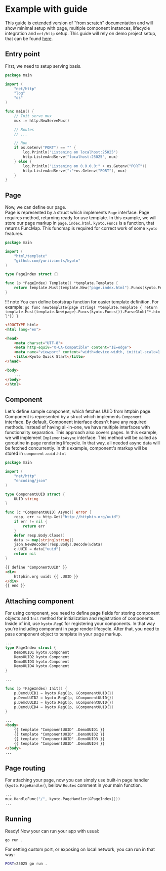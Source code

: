 
# Example with guide

This guide is extended version of "[from scratch](from-scratch.md)" documentation and will show minimal setup with page, multiple component instances, lifecycle integration and `net/http` setup. This guide will rely on demo project setup, that can be found [here](https://github.com/yuriizinets/kyoto/tree/master/.demo).  

## Entry point

First, we need to setup serving basis.  

```go title="main.go"
package main

import (
    "net/http"
    "log"
    "os"
)

func main() {
    // Init serve mux
    mux := http.NewServeMux()

    // Routes
    // ...

    // Run
    if os.Getenv("PORT") == "" {
        log.Println("Listening on localhost:25025")
        http.ListenAndServe("localhost:25025", mux)
    } else {
        log.Println("Listening on 0.0.0.0:" + os.Getenv("PORT"))
        http.ListenAndServe(":"+os.Getenv("PORT"), mux)
    }
}
```

## Page

Now, we can define our page.  
Page is represented by a struct which implements `Page` interface.
Page requires method, returning ready for use template. In this example, we will store our page markup in `page.index.html`.
`kyoto.Funcs` is a function, that returns FuncMap. This funcmap is required for correct work of some `kyoto` features.

```go title="page.index.go"
package main

import (
    "html/template"
    "github.com/yuriizinets/kyoto"
)

type PageIndex struct {}

func (p *PageIndex) Template() *template.Template {
    return template.Must(template.New("page.index.html").Funcs(kyoto.Funcs()).ParseGlob("*.html"))
}
```

!!! note
    You can define bootstrap function for easier template definition. For example:
    ```go
    func newtemplate(page string) *template.Template {
        return template.Must(template.New(page).Funcs(kyoto.Funcs()).ParseGlob("*.html"))
    }
    ```

```html title="page.index.html"
<!DOCTYPE html>
<html lang="en">

<head>
    <meta charset="UTF-8">
    <meta http-equiv="X-UA-Compatible" content="IE=edge">
    <meta name="viewport" content="width=device-width, initial-scale=1.0">
    <title>Kyoto Quick Start</title>
</head>

<body>
    ...
</body>
</html>
```

## Component

Let's define sample component, which fetches UUID from httpbin page.  
Component is represented by a struct which implements `Component` interface.
By default, Component interface doesn't have any required methods. Instead of having all-in-one, we have multiple interfaces with functionality separation.
This approach also covers pages. In this example, we will implement `ImplementsAsync` interface.
This method will be called as goroutine in page rendering lifecycle.
In that way, all needed async data will be fetched concurrently. In this example, component's markup will be stored in `component.uuid.html`

```go title="component.uuid.go"
package main

import (
    "net/http"
    "encoding/json"
)

type ComponentUUID struct {
    UUID string
}

func (c *ComponentUUID) Async() error {
    resp, err := http.Get("http://httpbin.org/uuid")
    if err != nil {
        return err
    }
    defer resp.Body.Close()
    data := map[string]string{}
    json.NewDecoder(resp.Body).Decode(&data)
    c.UUID = data["uuid"]
    return nil
}
```

```html title="component.uuid.html"
{{ define "ComponentUUID" }}
<div>
    httpbin.org uuid: {{ .UUID }}
</div>
{{ end }}
```

## Attaching component

For using component, you need to define page fields for storing component objects and `Init` method for initialization and registration of components.
Inside of init, use `kyoto.RegC` for registering your components. In that way you're including component in page render lifecycle.
After that, you need to pass component object to template in your page markup.

```go title="page.index.html"
...
type PageIndex struct {
    DemoUUID1 kyoto.Component
    DemoUUID2 kyoto.Component
    DemoUUID3 kyoto.Component
    DemoUUID4 kyoto.Component
}

...

func (p *PageIndex) Init() {
    p.DemoUUID1 = kyoto.RegC(p, &ComponentUUID{})
    p.DemoUUID2 = kyoto.RegC(p, &ComponentUUID{})
    p.DemoUUID3 = kyoto.RegC(p, &ComponentUUID{})
    p.DemoUUID4 = kyoto.RegC(p, &ComponentUUID{})
}
```

```html title="page.index.html"
...
<body>
    {{ template "ComponentUUID" .DemoUUID1 }}
    {{ template "ComponentUUID" .DemoUUID2 }}
    {{ template "ComponentUUID" .DemoUUID3 }}
    {{ template "ComponentUUID" .DemoUUID4 }}
</body>
...
```

## Page routing

For attaching your page, now you can simply use built-in page handler (`kyoto.PageHandler`), bellow `Routes` comment in your main function.

```go
...
mux.HandleFunc("/", kyoto.PageHandler(&PageIndex{}))
...
```

## Running

Ready! Now your can run your app with usual:

```bash
go run .
```

For setting custom port, or exposing on local network, you can run in that way:

```bash
PORT=25025 go run .
```
